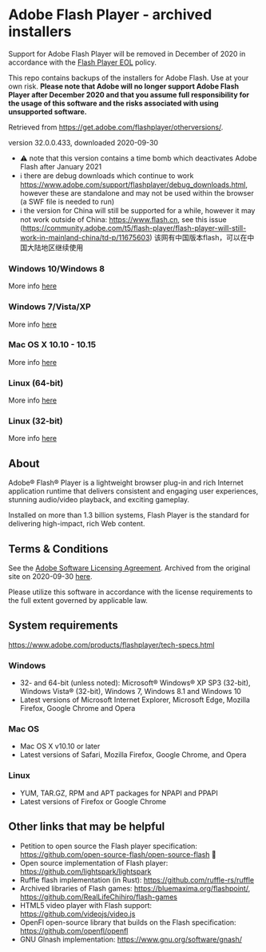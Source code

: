 # Adobe Flash Player - archived installers
Support for Adobe Flash Player will be removed in December of 2020 in accordance with the [Flash Player EOL](https://www.adobe.com/products/flashplayer/end-of-life.html) policy. 

This repo contains backups of the installers for Adobe Flash. Use at your own risk. 
**Please note that Adobe will no longer support Adobe Flash Player after December 2020 and that you assume full responsibility for the usage of this software and the risks associated with using unsupported software.**

Retrieved from https://get.adobe.com/flashplayer/otherversions/.

version 32.0.0.433, downloaded 2020-09-30
 - ⚠️ note that this version contains a time bomb which deactivates Adobe Flash after January 2021
 - ℹ️ there are debug downloads which continue to work https://www.adobe.com/support/flashplayer/debug_downloads.html, however these are standalone and may not be used within the browser (a SWF file is needed to run)
 - ℹ️ the version for China will still be supported for a while, however it may not work outside of China: https://www.flash.cn, see this issue (https://community.adobe.com/t5/flash-player/flash-player-will-still-work-in-mainland-china/td-p/11675603) 该网有中国版本flash，可以在中国大陆地区继续使用
 
### Windows 10/Windows 8
More info [here](https://github.com/7468696e6b/adobeflash-archive/tree/master/windows10_windows8)

### Windows 7/Vista/XP
More info [here](https://github.com/7468696e6b/adobeflash-archive/blob/master/windows7_vista_xp)

### Mac OS X 10.10 - 10.15
More info [here](https://github.com/7468696e6b/adobeflash-archive/blob/master/macosx10_10-10_15)

### Linux (64-bit)
More info [here](https://github.com/7468696e6b/adobeflash-archive/blob/master/linux64bit)

### Linux (32-bit)
More info [here](https://github.com/7468696e6b/adobeflash-archive/tree/master/linux32bit)

## About

Adobe® Flash® Player is a lightweight browser plug-in and rich Internet application runtime that delivers consistent and engaging user experiences, stunning audio/video playback, and exciting gameplay.

Installed on more than 1.3 billion systems, Flash Player is the standard for delivering high-impact, rich Web content.

## Terms & Conditions

See the [Adobe Software Licensing Agreement](https://wwwimages2.adobe.com/www.adobe.com/content/dam/acom/en/legal/licenses-terms/pdf/PlatformClients_PC_WWEULA-en_US-20150407_1357.pdf). Archived from the original site on 2020-09-30 [here](https://github.com/7468696e6b/adobeflash-archive/blob/master/PlatformClients_PC_WWEULA-en_US-20150407_1357.pdf).

Please utilize this software in accordance with the license requirements to the full extent governed by applicable law.

## System requirements
https://www.adobe.com/products/flashplayer/tech-specs.html

### Windows
   
 - 32- and 64-bit (unless noted): Microsoft® Windows® XP SP3 (32-bit), Windows Vista® (32-bit), Windows 7, Windows 8.1 and Windows 10
 - Latest versions of Microsoft Internet Explorer, Microsoft Edge, Mozilla Firefox, Google Chrome and Opera

### Mac OS
 
 - Mac OS X v10.10 or later
 - Latest versions of Safari, Mozilla Firefox, Google Chrome, and Opera

### Linux
  
 - YUM, TAR.GZ, RPM and APT packages for NPAPI and PPAPI
 - Latest versions of Firefox or Google Chrome
 
 ## Other links that may be helpful
 
 - Petition to open source the Flash player specification: https://github.com/open-source-flash/open-source-flash 🌟
 - Open source implementation of Flash player: https://github.com/lightspark/lightspark
 - Ruffle flash implementation (in Rust): https://github.com/ruffle-rs/ruffle
 - Archived libraries of Flash games: https://bluemaxima.org/flashpoint/, https://github.com/RealLifeChihiro/flash-games
 - HTML5 video player with Flash support: https://github.com/videojs/video.js
 - OpenFl open-source library that builds on the Flash specification: https://github.com/openfl/openfl
 - GNU Glnash implementation: https://www.gnu.org/software/gnash/
 
